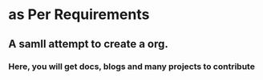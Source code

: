 # as Per Requirements
## A samll attempt to create a org.

### Here, you will get docs, blogs and many projects to contribute
